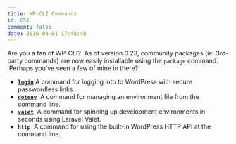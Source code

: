 ```yaml
---
title: WP-CLI Commands
id: 651
comment: false
date: 2016-08-01 17:48:48
---
```


Are you a fan of WP-CLI?  As of version 0.23, community packages (ie: 3rd-party commands) are now easily installable using the `package` command.  Perhaps you've seen a few of mine in there?

*   [**`login`**](https://aaemnnost.tv/wp-cli-commands/login/) A command for logging into to WordPress with secure passwordless links.
*   [**`dotenv`**](https://aaemnnost.tv/wp-cli-commands/dotenv/)  A command for managing an environment file from the command line.
*   [**`valet`**](https://aaemnnost.tv/wp-cli-commands/valet/)  A command for spinning up development environments in seconds using Laravel Valet.
*   **`http`**  A command for using the built-in WordPress HTTP API at the command line.